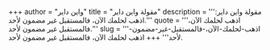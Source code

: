 +++
author = "واين داير"
title = "مقولة واين داير"
description = '''مقولة واين داير: اذهب لحلمك الآن، فالمستقبل غير مضمون لأحد.'''
quote = '''اذهب لحلمك الآن، فالمستقبل غير مضمون لأحد.'''
slug = '''اذهب-لحلمك-الآن،-فالمستقبل-غير-مضمون-لأحد'''
+++
اذهب لحلمك الآن، فالمستقبل غير مضمون لأحد.
